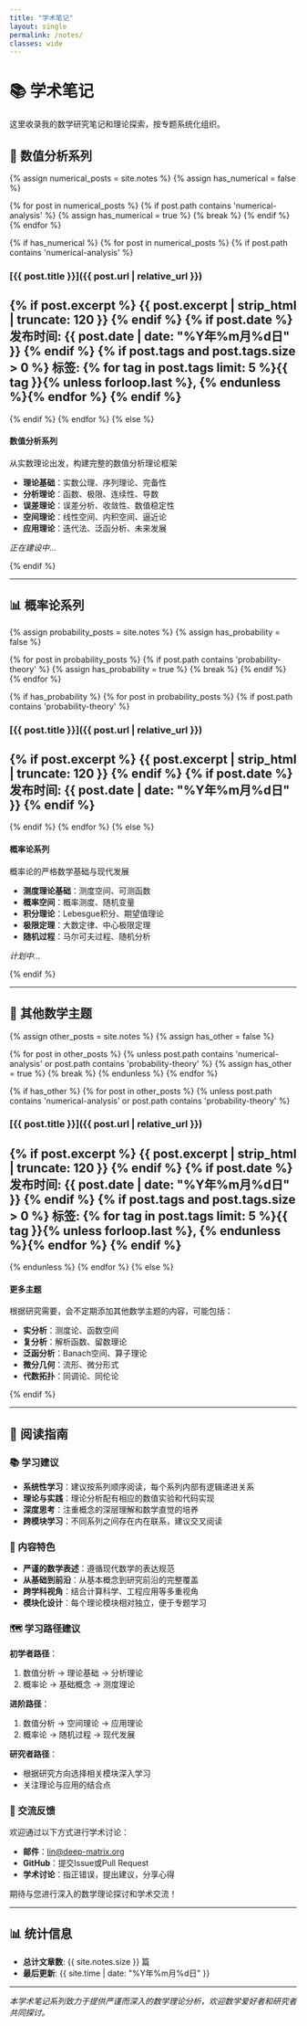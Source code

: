 ```yaml
---
title: "学术笔记"
layout: single
permalink: /notes/
classes: wide
---
```


# 📚 学术笔记

这里收录我的数学研究笔记和理论探索，按专题系统化组织。

## 🔢 数值分析系列

{% assign numerical_posts = site.notes %}
{% assign has_numerical = false %}

{% for post in numerical_posts %}
  {% if post.path contains 'numerical-analysis' %}
    {% assign has_numerical = true %}
    {% break %}
  {% endif %}
{% endfor %}

{% if has_numerical %}
{% for post in numerical_posts %}
  {% if post.path contains 'numerical-analysis' %}
### [{{ post.title }}]({{ post.url | relative_url }})
{% if post.excerpt %}
{{ post.excerpt | strip_html | truncate: 120 }}
{% endif %}
{% if post.date %}
**发布时间**: {{ post.date | date: "%Y年%m月%d日" }}
{% endif %}
{% if post.tags and post.tags.size > 0 %}
**标签**: {% for tag in post.tags limit: 5 %}{{ tag }}{% unless forloop.last %}, {% endunless %}{% endfor %}
{% endif %}
---
  {% endif %}
{% endfor %}
{% else %}
<div class="notice--info">
  <h4>数值分析系列</h4>
  <p>从实数理论出发，构建完整的数值分析理论框架</p>
  <ul>
    <li><strong>理论基础</strong>：实数公理、序列理论、完备性</li>
    <li><strong>分析理论</strong>：函数、极限、连续性、导数</li>
    <li><strong>误差理论</strong>：误差分析、收敛性、数值稳定性</li>
    <li><strong>空间理论</strong>：线性空间、内积空间、逼近论</li>
    <li><strong>应用理论</strong>：迭代法、泛函分析、未来发展</li>
  </ul>
  <p><em>正在建设中...</em></p>
</div>
{% endif %}

---

## 📊 概率论系列

{% assign probability_posts = site.notes %}
{% assign has_probability = false %}

{% for post in probability_posts %}
  {% if post.path contains 'probability-theory' %}
    {% assign has_probability = true %}
    {% break %}
  {% endif %}
{% endfor %}

{% if has_probability %}
{% for post in probability_posts %}
  {% if post.path contains 'probability-theory' %}
### [{{ post.title }}]({{ post.url | relative_url }})
{% if post.excerpt %}
{{ post.excerpt | strip_html | truncate: 120 }}
{% endif %}
{% if post.date %}
**发布时间**: {{ post.date | date: "%Y年%m月%d日" }}
{% endif %}
---
  {% endif %}
{% endfor %}
{% else %}
<div class="notice--info">
  <h4>概率论系列</h4>
  <p>概率论的严格数学基础与现代发展</p>
  <ul>
    <li><strong>测度理论基础</strong>：测度空间、可测函数</li>
    <li><strong>概率空间</strong>：概率测度、随机变量</li>
    <li><strong>积分理论</strong>：Lebesgue积分、期望值理论</li>
    <li><strong>极限定理</strong>：大数定律、中心极限定理</li>
    <li><strong>随机过程</strong>：马尔可夫过程、随机分析</li>
  </ul>
  <p><em>计划中...</em></p>
</div>
{% endif %}

---

## 📐 其他数学主题

{% assign other_posts = site.notes %}
{% assign has_other = false %}

{% for post in other_posts %}
  {% unless post.path contains 'numerical-analysis' or post.path contains 'probability-theory' %}
    {% assign has_other = true %}
    {% break %}
  {% endunless %}
{% endfor %}

{% if has_other %}
{% for post in other_posts %}
  {% unless post.path contains 'numerical-analysis' or post.path contains 'probability-theory' %}
### [{{ post.title }}]({{ post.url | relative_url }})
{% if post.excerpt %}
{{ post.excerpt | strip_html | truncate: 120 }}
{% endif %}
{% if post.date %}
**发布时间**: {{ post.date | date: "%Y年%m月%d日" }}
{% endif %}
{% if post.tags and post.tags.size > 0 %}
**标签**: {% for tag in post.tags limit: 5 %}{{ tag }}{% unless forloop.last %}, {% endunless %}{% endfor %}
{% endif %}
---
  {% endunless %}
{% endfor %}
{% else %}
<div class="notice--secondary">
  <h4>更多主题</h4>
  <p>根据研究需要，会不定期添加其他数学主题的内容，可能包括：</p>
  <ul>
    <li><strong>实分析</strong>：测度论、函数空间</li>
    <li><strong>复分析</strong>：解析函数、留数理论</li>
    <li><strong>泛函分析</strong>：Banach空间、算子理论</li>
    <li><strong>微分几何</strong>：流形、微分形式</li>
    <li><strong>代数拓扑</strong>：同调论、同伦论</li>
  </ul>
</div>
{% endif %}

---

## 📖 阅读指南

### 📚 学习建议

- **系统性学习**：建议按系列顺序阅读，每个系列内部有逻辑递进关系
- **理论与实践**：理论分析配有相应的数值实验和代码实现
- **深度思考**：注重概念的深层理解和数学直觉的培养
- **跨模块学习**：不同系列之间存在内在联系，建议交叉阅读

### 🎯 内容特色

- **严谨的数学表述**：遵循现代数学的表达规范
- **从基础到前沿**：从基本概念到研究前沿的完整覆盖
- **跨学科视角**：结合计算科学、工程应用等多重视角
- **模块化设计**：每个理论模块相对独立，便于专题学习

### 🗺️ 学习路径建议

**初学者路径**：
1. 数值分析 → 理论基础 → 分析理论
2. 概率论 → 基础概念 → 测度理论

**进阶路径**：
1. 数值分析 → 空间理论 → 应用理论
2. 概率论 → 随机过程 → 现代发展

**研究者路径**：
- 根据研究方向选择相关模块深入学习
- 关注理论与应用的结合点

### 💬 交流反馈

欢迎通过以下方式进行学术讨论：
- **邮件**：[lin@deep-matrix.org](mailto:lin@deep-matrix.org)
- **GitHub**：提交Issue或Pull Request
- **学术讨论**：指正错误，提出建议，分享心得

期待与您进行深入的数学理论探讨和学术交流！

---

## 📊 统计信息

- **总计文章数**: {{ site.notes.size }} 篇
- **最后更新**: {{ site.time | date: "%Y年%m月%d日" }}

---

*本学术笔记系列致力于提供严谨而深入的数学理论分析，欢迎数学爱好者和研究者共同探讨。*
